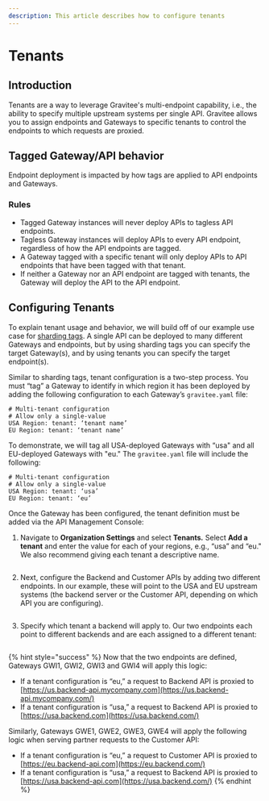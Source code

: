 ```yaml
---
description: This article describes how to configure tenants
---
```


# Tenants

## Introduction

Tenants are a way to leverage Gravitee's multi-endpoint capability, i.e., the ability to specify multiple upstream systems per single API. Gravitee allows you to assign endpoints and Gateways to specific tenants to control the endpoints to which requests are proxied.

## Tagged Gateway/API behavior

Endpoint deployment is impacted by how tags are applied to API endpoints and Gateways.

### Rules

* Tagged Gateway instances will never deploy APIs to tagless API endpoints.
* Tagless Gateway instances will deploy APIs to every API endpoint, regardless of how the API endpoints are tagged.
* A Gateway tagged with a specific tenant will only deploy APIs to API endpoints that have been tagged with that tenant.
* If neither a Gateway nor an API endpoint are tagged with tenants, the Gateway will deploy the API to the API endpoint.

## Configuring Tenants <a href="#9c4f" id="9c4f"></a>

To explain tenant usage and behavior, we will build off of our example use case for [sharding tags](../configure-sharding-tags-for-your-gravitee-api-gateways.md#configure-sharding-tags-for-your-gravitee-api-gateways). A single API can be deployed to many different Gateways and endpoints, but by using sharding tags you can specify the target Gateway(s), and by using tenants you can specify the target endpoint(s).

Similar to sharding tags, tenant configuration is a two-step process. You must “tag” a Gateway to identify in which region it has been deployed by adding the following configuration to each Gateway’s `gravitee.yaml` file:

```
# Multi-tenant configuration
# Allow only a single-value
USA Region: tenant: ‘tenant name’
EU Region: tenant: ‘tenant name’
```

To demonstrate, we will tag all USA-deployed Gateways with “usa" and all EU-deployed Gateways with "eu." The `gravitee.yaml` file will include the following:

```
# Multi-tenant configuration
# Allow only a single-value
USA Region: tenant: ‘usa’
EU Region: tenant: ‘eu’
```

Once the Gateway has been configured, the tenant definition must be added via the API Management Console:

1. Navigate to **Organization Settings** and select **Tenants**_**.**_ Select **Add a tenant** and enter the value for each of your regions, e.g., “usa” and “eu." We also recommend giving each tenant a descriptive name.

<figure><img src="https://miro.medium.com/v2/resize:fit:1400/0*dqayn7uZPfVmyQgT" alt=""><figcaption></figcaption></figure>

2. Next, configure the Backend and Customer APIs by adding two different endpoints. In our example, these will point to the USA and EU upstream systems (the backend server or the Customer API, depending on which API you are configuring).

<figure><img src="https://miro.medium.com/v2/resize:fit:1400/0*en1j7FLNVLWpoOkn" alt=""><figcaption></figcaption></figure>

3. Specify which tenant a backend will apply to. Our two endpoints each point to different backends and are each assigned to a different tenant:

<figure><img src="https://miro.medium.com/v2/resize:fit:1400/0*ZhfPrNuU0Aa7YQ8c" alt=""><figcaption></figcaption></figure>

{% hint style="success" %}
Now that the two endpoints are defined, Gateways GWI1, GWI2, GWI3 and GWI4 will apply this logic:

* If a tenant configuration is “eu,” a request to Backend API is proxied to [https://us.backend-api.mycompany.com](https://us.backend-api.mycompany.com/)
* If a tenant configuration is “usa,” a request to Backend API is proxied to [https://usa.backend.com](https://usa.backend.com/)

Similarly, Gateways GWE1, GWE2, GWE3, GWE4 will apply the following logic when serving partner requests to the Customer API:

* If a tenant configuration is “eu,” a request to Customer API is proxied to [https://eu.backend-api.com](https://eu.backend.com/)
* If a tenant configuration is “usa,” a request to Backend API is proxied to [https://usa.backend-api.com](https://usa.backend.com/)
{% endhint %}
